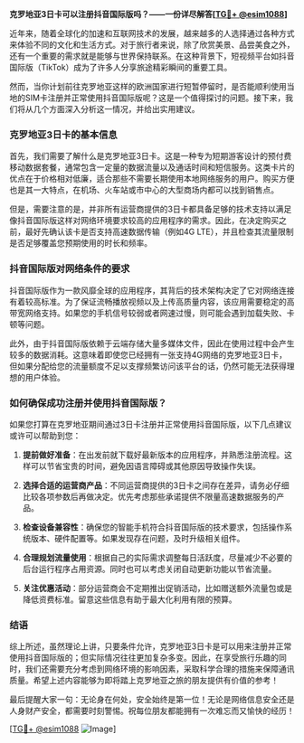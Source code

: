 **克罗地亚3日卡可以注册抖音国际版吗？——一份详尽解答[[TG💪+ @esim1088](https://t.me/s/esim1088)]**

近年来，随着全球化的加速和互联网技术的发展，越来越多的人选择通过各种方式来体验不同的文化和生活方式。对于旅行者来说，除了欣赏美景、品尝美食之外，还有一个重要的需求就是能够与世界保持联系。在这种背景下，短视频平台如抖音国际版（TikTok）成为了许多人分享旅途精彩瞬间的重要工具。

然而，当你计划前往克罗地亚这样的欧洲国家进行短暂停留时，是否能顺利使用当地的SIM卡注册并正常使用抖音国际版呢？这是一个值得探讨的问题。接下来，我们将从几个方面深入分析这一情况，并给出实用建议。

### 克罗地亚3日卡的基本信息

首先，我们需要了解什么是克罗地亚3日卡。这是一种专为短期游客设计的预付费移动数据套餐，通常包含一定量的数据流量以及通话时间和短信服务。这类卡片的优点在于价格相对低廉，适合那些不需要长期使用本地网络服务的用户。购买方便也是其一大特点，在机场、火车站或市中心的大型商场内都可以找到销售点。

但是，需要注意的是，并非所有运营商提供的3日卡都具备足够的技术支持以满足像抖音国际版这样对网络环境要求较高的应用程序的需求。因此，在决定购买之前，最好先确认该卡是否支持高速数据传输（例如4G LTE），并且检查其流量限制是否足够覆盖您预期使用的时长和频率。

### 抖音国际版对网络条件的要求

抖音国际版作为一款风靡全球的应用程序，其背后的技术架构决定了它对网络连接有着较高标准。为了保证流畅播放视频以及上传高质量内容，该应用需要稳定的高带宽网络支持。如果您的手机信号较弱或者网速过慢，则可能会遇到加载失败、卡顿等问题。

此外，由于抖音国际版依赖于云端存储大量多媒体文件，因此在使用过程中会产生较多的数据消耗。这意味着即使您已经拥有一张支持4G网络的克罗地亚3日卡，但如果分配给您的流量额度不足以支撑频繁访问该平台的话，仍然可能无法获得理想的用户体验。

### 如何确保成功注册并使用抖音国际版？

如果您打算在克罗地亚期间通过3日卡注册并正常使用抖音国际版，以下几点建议或许可以帮助到您：

1. **提前做好准备**：在出发前就下载好最新版本的应用程序，并熟悉注册流程。这样可以节省宝贵的时间，避免因语言障碍或其他原因导致操作失误。
   
2. **选择合适的运营商产品**：不同运营商提供的3日卡之间存在差异，请务必仔细比较各项参数后再做决定。优先考虑那些承诺提供不限量高速数据服务的产品。

3. **检查设备兼容性**：确保您的智能手机符合抖音国际版的技术要求，包括操作系统版本、硬件配置等。如果发现存在问题，及时升级相关组件。

4. **合理规划流量使用**：根据自己的实际需求调整每日活跃度，尽量减少不必要的后台运行程序占用资源。同时也可以考虑关闭自动更新功能以节省流量。

5. **关注优惠活动**：部分运营商会不定期推出促销活动，比如赠送额外流量包或是降低资费标准。留意这些信息有助于最大化利用有限的预算。

### 结语

综上所述，虽然理论上讲，只要条件允许，克罗地亚3日卡是可以用来注册并正常使用抖音国际版的；但实际情况往往更加复杂多变。因此，在享受旅行乐趣的同时，我们还需要充分考虑到网络环境的影响因素，采取科学合理的措施来保障通讯质量。希望上述内容能够为即将踏上克罗地亚之旅的朋友提供有价值的参考！

最后提醒大家一句：无论身在何处，安全始终是第一位！无论是网络信息安全还是人身财产安全，都需要时刻警惕。祝每位朋友都能拥有一次难忘而又愉快的经历！

[[TG💪+ @esim1088](https://t.me/s/esim1088) ![Image](https://i.postimg.cc/4NQfJmqS/Snipaste-2025-05-13-00-14-12.png)]